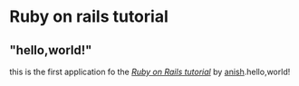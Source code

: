 # Ruby on rails tutorial

## "hello,world!"
 
this is the  first application fo the [*Ruby on Rails tutorial*](https://www.railstutorial.org/) by [anish](https://ww.michaelhartl.com/).hello,world!
